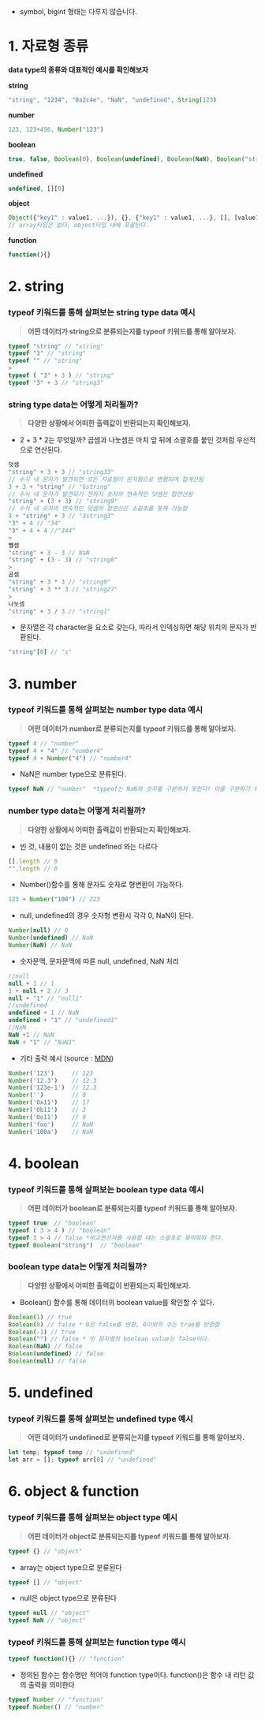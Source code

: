 - symbol, bigint 형태는 다루지 않습니다.


# 1. 자료형 종류
**data type의 종류와 대표적인 예시를 확인해보자**
>
**string**
>
```js
"string", "1234", "0a2c4e", "NaN", "undefined", String(123)
```
>
**number**
>
```js
123, 123+456, Number("123")
```
>
**boolean**
>
```js
true, false, Boolean(0), Boolean(undefined), Boolean(NaN), Boolean("string"), 1==2, 1!==1
```
>
**undefined**
>
```js
undefined, [][0]
```
>
**object**
>
```js
Object({"key1" : value1, ...}), {}, {"key1" : value1, ...}, [], [value1, value2, ...]
// array타입은 없다, object타입 내에 포괄된다.                    
```         
>
**function**
>
```js
function(){}
```

# 2. string
### typeof 키워드를 통해 살펴보는 string type data 예시
> **어떤 데이터가 string으로 분류되는지를 typeof 키워드를 통해 알아보자.**
```js 
typeof "string" // "string"
typeof "3" // "string"
typeof "" // "string" 
>
typeof ( "3" + 3 ) // "string"
typeof "3" + 3 // "string3"
```

### string type data는 어떻게 처리될까?
> **다양한 상황에서 어떠한 출력값이 반환되는지 확인해보자.**
- 2 + 3 * 2는 무엇일까? 곱셈과 나눗셈은 마치 앞 뒤에 소괄호를 붙인 것처럼 우선적으로 연산된다.
```js
덧셈
"string" + 3 + 3 // "string33"
// 수식 내 문자가 발견되면 모든 자료형이 문자형으로 변형되여 합계산됨
3 + 3 + "string" // "6string"
// 수식 내 문자가 발견되기 전까지 숫자의 연속적인 덧셈은 합연산됨
"string" + (3 + 3) // "string9"
// 수식 내 숫자의 연속적인 덧셈의 합연산은 소괄호를 통해 가능함 
3 + "string" + 3 // "3string3"
"3" + 4 // "34"
"3" + 4 + 4 //"344"
>
뺄셈
"string" + 3 - 3 // NaN
"string" + (3 - 3) // "string0"
>
곱셈
"string" + 3 * 3 // "string9"
"string" + 3 ** 3 // "string27"
>
나눗셈
"string" + 3 / 3 // "string1"
```
- 문자열은 각 character을 요소로 갖는다, 따라서 인덱싱하면 해당 위치의 문자가 반환된다.
```js
"string"[0] // "s"
```

# 3. number

### typeof 키워드를 통해 살펴보는 number type data 예시
> **어떤 데이터가 number로 분류되는지를 typeof 키워드를 통해 알아보자.**
```js
typeof 4 // "number"
typeof 4 + "4" // "number4"
typeof 4 + Number("4") // "number4"
```
- NaN은 number type으로 분류된다.
```js
typeof NaN // "number"  *typeof는 NaN와 숫자를 구분하지 못한다! 이를 구분하기 위해 isNaN()함수가 제공되고있다.
```

### number type data는 어떻게 처리될까?
>**다양한 상황에서 어떠한 출력값이 반환되는지 확인해보자.**
- 빈 것, 내용이 없는 것은 undefined 와는 다르다
```js
[].length // 0
"".length // 0
```
- Number()함수를 통해 문자도 숫자로 형변환이 가능하다.
```js
123 + Number("100") // 223
```
- null, undefined의 경우 숫자형 변환시 각각 0, NaN이 된다.
```js
Number(null) // 0
Number(undefined) // NaN
Number(NaN) // NaN
```
- 숫자문맥, 문자문맥에 따른 null, undefined, NaN 처리
```js
//null
null + 1 // 1
1 + null + 2 // 3
null + "1" // "null1"
//undefined
undefined + 1 // NaN
undefined + "1" // "undefined1"
//NaN
NaN +1 // NaN
NaN + "1" // "NaN1"
```
- 기타 출력 예시 (source : [MDN](https://developer.mozilla.org/ko/docs/Web/JavaScript/Reference/Global_Objects/Number))
```js
Number('123')     // 123
Number('12.3')    // 12.3
Number('123e-1')  // 12.3
Number('')        // 0
Number('0x11')    // 17
Number('0b11')    // 3
Number('0o11')    // 9
Number('foo')     // NaN
Number('100a')    // NaN
```

# 4. boolean
### typeof 키워드를 통해 살펴보는 boolean type data 예시
> **어떤 데이터가 boolean로 분류되는지를 typeof 키워드를 통해 알아보자.**
```js
typeof true  // "boolean"
typeof ( 3 > 4 ) // "boolean"
typeof 3 > 4 // false *비교연산자를 사용할 때는 소괄호로 묶어줘야 한다.
typeof Boolean("string")  // "boolean"
```

### boolean type data는 어떻게 처리될까?
>**다양한 상황에서 어떠한 출력값이 반환되는지 확인해보자.**
- Boolean() 함수를 통해 데이터의 boolean value를 확인할 수 있다.
```js
Boolean(1) // true
Boolean(0) // false * 0은 false를 반환, 0이외의 수는 true를 반환함 
Boolean(-1) // true
Boolean("") // false * 빈 문자열의 boolean value는 false이다.
Boolean(NaN) // false
Boolean(undefined) // false
Boolean(null) // false
```

# 5. undefined
### typeof 키워드를 통해 살펴보는 undefined type 예시
> **어떤 데이터가 undefined로 분류되는지를 typeof 키워드를 통해 알아보자.**

```js
let temp; typeof temp // "undefined"
let arr = []; typeof arr[0] // "undefined"
```


# 6. object & function
### typeof 키워드를 통해 살펴보는 object type 예시
> **어떤 데이터가 object로 분류되는지를 typeof 키워드를 통해 알아보자.**
```js
typeof {} // "object"
```
- array는 object type으로 분류된다
```js
typeof [] // "object"
```
- null은 object type으로 분류된다
```js
typeof null // "object"
typeof NaN // "object"
```

### typeof 키워드를 통해 살펴보는 function type 예시
```js
typeof function(){} // "function"
```
- 정의된 함수는 함수명만 적어야 function type이다. function()은 함수 내 리턴 값의 출력을 의미한다
```js
typeof Number // "function"
typeof Number() // "number"
```
